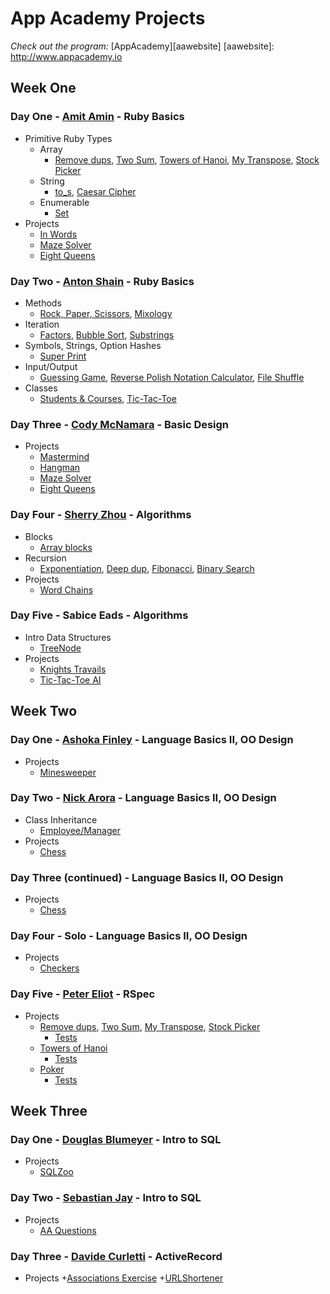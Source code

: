# App Academy Projects

_Check out the program:_ [AppAcademy][aawebsite]
[aawebsite]: http://www.appacademy.io

## Week One

### Day One - [Amit Amin][amit-p-amin] - Ruby Basics

+ Primitive Ruby Types
  + Array
    + [Remove dups][array], [Two Sum][array], [Towers of Hanoi][array], [My Transpose][array], [Stock Picker][array]
  + String
    + [to_s][string], [Caesar Cipher][string]
  + Enumerable
    + [Set][enumerables]
+ Projects
  + [In Words][in_words]
  + [Maze Solver][maze_solver]
  + [Eight Queens][eight_queens]

[array]: ./Curriculum/W1/D1_AmitAmin/array.rb
[string]: ./Curriculum/W1/D1_AmitAmin/string.rb
[enumerables]: ./Curriculum/W1/D1_AmitAmin/enumerables.rb
[in_words]: ./Curriculum/W1/D1_AmitAmin/test-first-ruby-master/lib/15_in_words.rb
[maze_solver]: ./Curriculum/W1/D3_CodyMcNamara/maze_solver.rb
[eight_queens]: ./Curriculum/W1/D3_CodyMcNamara/eight_queens.rb
[amit-p-amin]: http://github.com/Amit-P-Amin

### Day Two - [Anton Shain][antongb] - Ruby Basics

+ Methods
  + [Rock, Paper, Scissors][methods], [Mixology][methods]
+ Iteration
  + [Factors][iteration], [Bubble Sort][iteration], [Substrings][iteration]
+ Symbols, Strings, Option Hashes
  + [Super Print][super_print]
+ Input/Output
  + [Guessing Game][guess], [Reverse Polish Notation Calculator][rpn], [File Shuffle][file_shuffle]
+ Classes
  + [Students & Courses][students_courses], [Tic-Tac-Toe][tic_tac_toe]

[methods]: ./Curriculum/W1/D2_AntonShain/methods.rb
[iteration]: ./Curriculum/W1/D2_AntonShain/iteration.rb
[super_print]: ./Curriculum/W1/D2_AntonShain/symbols_and_strings.rb
[guess]: ./Curriculum/W1/D2_AntonShain/io.rb
[rpn]: ./Curriculum/W1/D2_AntonShain/rpn.rb
[file_shuffle]: ./Curriculum/W1/D2_AntonShain/filesort.rb
[students_courses]: ./Curriculum/W1/D2_AntonShain/students_and_courses.rb
[tic_tac_toe]: ./Curriculum/W1/D2_AntonShain/tic_tac_toe.rb
[antongb]: http://github.com/antongb

### Day Three - [Cody McNamara][codymcnamara] - Basic Design

+ Projects
  + [Mastermind][mastermind]
  + [Hangman][hangman]
  + [Maze Solver][maze_solver]
  + [Eight Queens][eight_queens]

[mastermind]: ./Curriculum/W1/D3_CodyMcNamara/mastermind.rb
[hangman]: ./Curriculum/W1/D3_CodyMcNamara/hangman.rb
[maze_solver]: ./Curriculum/W1/D3_CodyMcNamara/maze_solver.rb
[eight_queens]: ./Curriculum/W1/D3_CodyMcNamara/eight_queens.rb
[codymcnamara]: http://github.com/codymcnamara

### Day Four - [Sherry Zhou][zhoux10] - Algorithms

+ Blocks
  + [Array blocks][blocks]
+ Recursion
  + [Exponentiation][recursion], [Deep dup][recursion], [Fibonacci][recursion], [Binary Search][recursion]
+ Projects
  + [Word Chains][word_chain]

[blocks]: ./Curriculum/W1/D4_SherryZhou/ourarray.rb
[recursion]: ./Curriculum/W1/D4_SherryZhou/recursion.rb
[word_chain]: ./Curriculum/W1/D4_SherryZhou/wordchain.rb
[zhoux10]: http://github.com/zhoux10

### Day Five - Sabice Eads - Algorithms

+ Intro Data Structures
  + [TreeNode][treenode]
+ Projects
  + [Knights Travails][knights_travails]
  + [Tic-Tac-Toe AI][tic_tac_toe_ai]

[treenode]: ./Curriculum/W1/D5_SabiceEads/polytreenode.rb
[knights_travails]: ./Curriculum/W1/D5_SabiceEads/knights_travails.rb
[tic_tac_toe_ai]: ./Curriculum/W1/D5_SabiceEads/TicTacToeAI/lib/

## Week Two

### Day One - [Ashoka Finley][thissaysnothing] - Language Basics II, OO Design

+ Projects
  + [Minesweeper][minesweeper]

[minesweeper]: ./Curriculum/W2/D1_AshokaFinley/minesweeper.rb
[thissaysnothing]: http://github.com/thissaysnothing

### Day Two - [Nick Arora][nickarora] - Language Basics II, OO Design

+ Class Inheritance
  + [Employee/Manager][employee_manager]
+ Projects
  + [Chess][chess]

[employee_manager]: ./Curriculum/W2/D2_NickArora/inheritance.rb
[chess]: ./Curriculum/W2/D3_NickArora/chess
[nickarora]: http://github.com/nickarora

### Day Three (continued) - Language Basics II, OO Design

+ Projects
  + [Chess][chess]

[chess]: ./Curriculum/W2/D3_NickArora/chess

### Day Four - Solo - Language Basics II, OO Design

+ Projects
  + [Checkers][checkers]

[checkers]: ./Curriculum/W2/D4_solo/

### Day Five - [Peter Eliot][peterjeliot] - RSpec

+ Projects
  + [Remove dups][tdd], [Two Sum][tdd], [My Transpose][tdd], [Stock Picker][tdd]
    + [Tests][tests]
  + [Towers of Hanoi][tower_tdd]
    + [Tests][tower_tests]
  + [Poker][poker]
    + [Tests][poker_tests]

[tdd]: ./Curriculum/W2/D5_PeterEliot/lib/array.rb
[tests]: ./Curriculum/W2/D5_PeterEliot/spec/array_spec.rb
[tower_tdd]: ./Curriculum/W2/D5_PeterEliot/lib/hanoi.rb
[tower_tests]: ./Curriculum/W2/D5_PeterEliot/spec/hanoi_spec.rb
[poker]: ./Curriculum/W2/D5_PeterEliot/lib/
[poker_tests]: ./Curriculum/W2/D5_PeterEliot/spec
[peterjeliot]: http://github.com/peterjeliot

## Week Three

### Day One - [Douglas Blumeyer][DougBlumeyer] - Intro to SQL

+ Projects
  + [SQLZoo][sqlzoo]

[sqlzoo]: ./Curriculum/W3/D1_DouglasBlumeyer/skeleton/lib/
[DougBlumeyer]: http://github.com/DougBlumeyer

### Day Two - [Sebastian Jay][sebastianrjay] - Intro to SQL

+ Projects
  + [AA Questions][aa_questions]

[aa_questions]: ./Curriculum/W3/D2_SebastianJay/questions_database.rb
[sebastianrjay]: http://github.com/sebastianrjay

### Day Three - [Davide Curletti][dcurletti] - ActiveRecord

+ Projects
  +[Associations Exercise][associations]
  +[URLShortener][urlshortener]

[associations]: ./Curriculum/W3/D3_DavideCurletti/AssociationsExercise-Master
[urlshortener]: ./Curriculum/W3/D3_DavideCurletti/URLShortener
[dcurletti]: http://github.com/dcurletti
